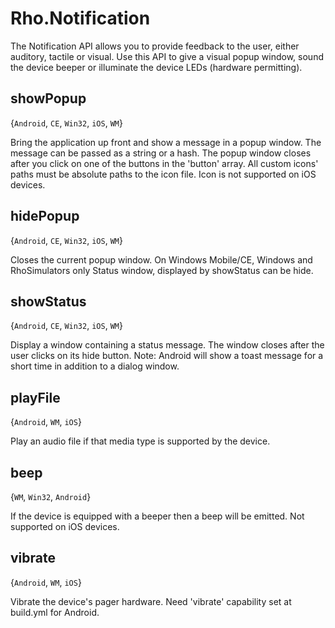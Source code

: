 # Rho.NotificationThe Notification API allows you to provide feedback to the user, either auditory, tactile or visual. Use this API to give a visual popup window, sound the device beeper or illuminate the device LEDs (hardware permitting).## showPopup{`Android`, `CE`, `Win32`, `iOS`, `WM`}Bring the application up front and show a message in a popup window. The message can be passed as a string or a hash. The popup window closes after you click on one of the buttons in the 'button' array. All custom icons' paths must be absolute paths to the icon file. Icon is not supported on iOS devices.## hidePopup{`Android`, `CE`, `Win32`, `iOS`, `WM`}Closes the current popup window. On Windows Mobile/CE, Windows and RhoSimulators only Status window, displayed by showStatus can be hide.## showStatus{`Android`, `CE`, `Win32`, `iOS`, `WM`}Display a window containing a status message. The window closes after the user clicks on its hide button. Note: Android will show a toast message for a short time in addition to a dialog window.## playFile{`Android`, `WM`, `iOS`}Play an audio file if that media type is supported by the device.## beep{`WM`, `Win32`, `Android`}If the device is equipped with a beeper then a beep will be emitted. Not supported on iOS devices.## vibrate{`Android`, `WM`, `iOS`}Vibrate the device's pager hardware. Need 'vibrate' capability set at build.yml for Android.
